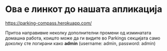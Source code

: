 # Ова е линкот до нашата апликација

https://parking-compass.herokuapp.com/

Притоа направивме неколку дополнителни промени од изминатата домашна работа, коишто може да ги видите во Parkings секцијата само доколку сте логирани како **admin**
(username: admin, password: admin)
